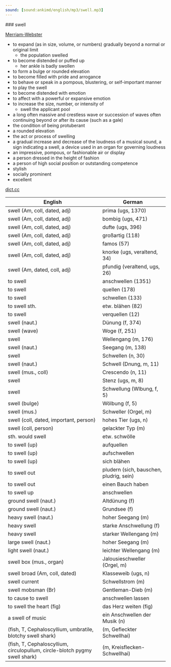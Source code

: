 ```yaml
---
sound: [sound:ankimd/english/mp3/swell.mp3]
---
```


\### swell

[Merriam-Webster](https://www.merriam-webster.com/dictionary/swell)

- to expand (as in size, volume, or numbers) gradually beyond a normal or original limit
    - the population swelled
- to become distended or puffed up
    - her ankle is badly swollen
- to form a bulge or rounded elevation
- to become filled with pride and arrogance
- to behave or speak in a pompous, blustering, or self-important manner
- to play the swell
- to become distended with emotion
- to affect with a powerful or expansive emotion
- to increase the size, number, or intensity of
    - swell the applicant pool
- a long often massive and crestless wave or succession of waves often continuing beyond or after its cause (such as a gale)
- the condition of being protuberant
- a rounded elevation
- the act or process of swelling
- a gradual increase and decrease of the loudness of a musical sound, a sign indicating a swell, a device used in an organ for governing loudness
- an impressive, pompous, or fashionable air or display
- a person dressed in the height of fashion
- a person of high social position or outstanding competence
- stylish
- socially prominent
- excellent

[dict.cc](https://www.dict.cc/swell)

| English        | German       |
| -------------- | ------------ |
| swell (Am, coll, dated, adj) | prima (ugs, 1370) |
| swell (Am, coll, dated, adj) | bombig (ugs, 471) |
| swell (Am, coll, dated, adj) | dufte (ugs, 396) |
| swell (Am, coll, dated, adj) | großartig (118) |
| swell (Am, coll, dated, adj) | famos (57) |
| swell (Am, coll, dated, adj) | knorke (ugs, veraltend, 34) |
| swell (Am, dated, coll, adj) | pfundig (veraltend, ugs, 26) |
| to swell | anschwellen (1351) |
| to swell | quellen (178) |
| to swell | schwellen (133) |
| to swell sth. | etw. blähen (82) |
| to swell | verquellen (12) |
| swell (naut.) | Dünung (f, 374) |
| swell (wave) | Woge (f, 251) |
| swell | Wellengang (m, 176) |
| swell (naut.) | Seegang (m, 138) |
| swell | Schwellen (n, 30) |
| swell (naut.) | Schwell (Dnung, m, 11) |
| swell (mus., coll) | Crescendo (n, 11) |
| swell | Stenz (ugs, m, 8) |
| swell | Schwellung (Wlbung, f, 5) |
| swell (bulge) | Wölbung (f, 5) |
| swell (mus.) | Schweller (Orgel, m) |
| swell (coll, dated, important, person) | hohes Tier (ugs, n) |
| swell (coll, person) | gelackter Typ (m) |
| sth. would swell | etw. schwölle |
| to swell (up) | aufquellen |
| to swell (up) | aufschwellen |
| to swell (up) | sich blähen |
| to swell out | pludern (sich, bauschen, pludrig, sein) |
| to swell out | einen Bauch haben |
| to swell up | anschwellen |
| ground swell (naut.) | Altdünung (f) |
| ground swell (naut.) | Grundsee (f) |
| heavy swell (naut.) | hoher Seegang (m) |
| heavy swell | starke Anschwellung (f) |
| heavy swell | starker Wellengang (m) |
| large swell (naut.) | hoher Seegang (m) |
| light swell (naut.) | leichter Wellengang (m) |
| swell box (mus., organ) | Jalousieschweller (Orgel, m) |
| swell broad (Am, coll, dated) | Klasseweib (ugs, n) |
| swell current | Schwellstrom (m) |
| swell mobsman (Br) | Gentleman-Dieb (m) |
| to cause to swell | anschwellen lassen |
| to swell the heart (fig) | das Herz weiten (fig) |
| a swell of music | ein Anschwellen der Musik (n) |
|  (fish, T, Cephaloscyllium, umbratile, blotchy swell shark) |  (m, Gefleckter Schwellhai) |
|  (fish, T, Cephaloscyllium, circulopullum, circle-blotch pygmy swell shark) |  (m, Kreisflecken-Schwellhai) |

